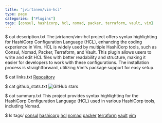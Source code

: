 ```yaml
---
title: "jvirtanen/vim-hcl"
type: page
categories: ["Plugins"]
tags: [consul, hashicorp, hcl, nomad, packer, terraform, vault, vim]
---
```


$ cat description.txt
The jvirtanen/vim-hcl project offers syntax highlighting for HashiCorp Configuration Language (HCL), enhancing the coding experience in Vim. HCL is widely used by multiple HashiCorp tools, such as Consul, Nomad, Packer, Terraform, and Vault. This plugin allows users to write and edit HCL files with better readability and structure, making it easier for developers to work with these configurations. The installation process is straightforward, utilizing Vim's package support for easy setup.

$ cat links.txt
[Repository](https://github.com/jvirtanen/vim-hcl)

$ cat github_stats.txt
![GitHub stars](https://img.shields.io/github/stars/jvirtanen/vim-hcl?style=social)


$ cat summary.txt
This project provides syntax highlighting for the HashiCorp Configuration Language (HCL) used in various HashiCorp tools, including Nomad.


$ ls tags/
[consul](/tags/consul/)
[hashicorp](/tags/hashicorp/)
[hcl](/tags/hcl/)
[nomad](/tags/nomad/)
[packer](/tags/packer/)
[terraform](/tags/terraform/)
[vault](/tags/vault/)
[vim](/tags/vim/)
